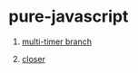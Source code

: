 # pure-javascript

1. [multi-timer branch](https://github.com/Devist/pure-javascript/tree/multi-timer)

2. [closer](https://github.com/Devist/pure-javascript/tree/closer)  
